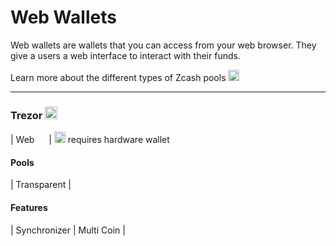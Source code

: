 # Web Wallets

Web wallets are wallets that you can access from your web browser. They give a users a web interface to interact with their funds.

Learn more about the different types of Zcash pools [<img src="https://raw.githubusercontent.com/FortAwesome/Font-Awesome/6.x/svgs/solid/square-arrow-up-right.svg" width="18" height="18">](https://wiki.zechub.xyz/zcash-value-pools)

---

### Trezor [<img src="https://raw.githubusercontent.com/FortAwesome/Font-Awesome/6.x/svgs/solid/arrow-up-right-from-square.svg" width="20" height="20">](https://suite.trezor.io/)
| Web [<img src="https://raw.githubusercontent.com/FortAwesome/Font-Awesome/6.x/svgs/solid/square-arrow-up-right.svg" width="15" height="15">](https://suite.trezor.io/web/) | <img src="https://raw.githubusercontent.com/FortAwesome/Font-Awesome/6.x/svgs/solid/triangle-exclamation.svg" width="18" height="18"> requires hardware wallet

#### Pools
| Transparent |

#### Features
| Synchronizer | Multi Coin |
